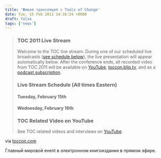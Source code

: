 ```yaml
---
title: 'Живая трансляция с Tools of Change'
date: Tue, 15 Feb 2011 14:16:24 +0000
draft: false
tags: ['news']
---
```


> ### TOC 2011 Live Stream
> 
> Welcome to the TOC live stream. During one of our scheduled live broadcasts ([see schedule below](http://www.toccon.com/toc2011/public/content/video#ls_schedule)), the live presentation will appear automatically below. After the conference ends, all recorded video from TOC 2011 will be available on [YouTube](http://www.youtube.com/view_play_list?p=753081CD66C0EE99), [toccon.blip.tv](http://toccon.blip.tv/), and as a [podcast subscription](http://itunes.apple.com/us/podcast/oreilly-tools-change-for-publishing/id357228672).
> 
> ### Live Stream Schedule (All times Eastern)
> 
> #### Tuesday, February 15th
> 
> #### Wednesday, February 16th
> 
> ### TOC Related Video on YouTube
> 
> See TOC related videos and interviews on [YouTube](http://www.youtube.com/view_play_list?p=753081CD66C0EE99 "See more TOC video").

via [toccon.com](http://www.toccon.com/toc2011/public/content/video)

Главный мировой event в электронном книгоиздании в прямом эфире.